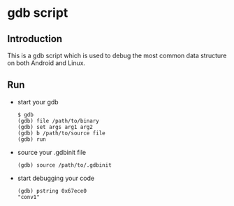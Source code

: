 # gdb script

## Introduction
This is a gdb script which is used to debug the most common data structure on both Android and Linux.

## Run
- start your gdb
  ```
  $ gdb
  (gdb) file /path/to/binary
  (gdb) set args arg1 arg2
  (gdb) b /path/to/source file
  (gdb) run
  ```

- source your .gdbinit file
  ```
  (gdb) source /path/to/.gdbinit
  ```

- start debugging your code
  ```
  (gdb) pstring 0x67ece0
  "conv1"
  ```
